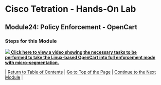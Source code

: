 # Cisco Tetration - Hands-On Lab
  
## Module24: Policy Enforcement - OpenCart
  

### Steps for this Module  


<a href="https://cisco-tetration-hol-content.s3.amazonaws.com/videos/24_policy_enforcement_opencart.mp4
" style="font-weight:bold" title="Enforcement - OpenCart"><img src="https://onstakinc.github.io/cisco-tetration-hol/labguide/diagrams/images/video_icon_mini.png"> Click here to view a video showing the necessary tasks to be performed to take the Linux-based OpenCart into full enforcement mode with micro-segmentation.</a>


| [Return to Table of Contents](https://onstakinc.github.io/cisco-tetration-hol/labguide/) | [Go to Top of the Page](https://onstakinc.github.io/cisco-tetration-hol/labguide/module24/) | [Continue to the Next Module](https://onstakinc.github.io/cisco-tetration-hol/labguide/module25/) |